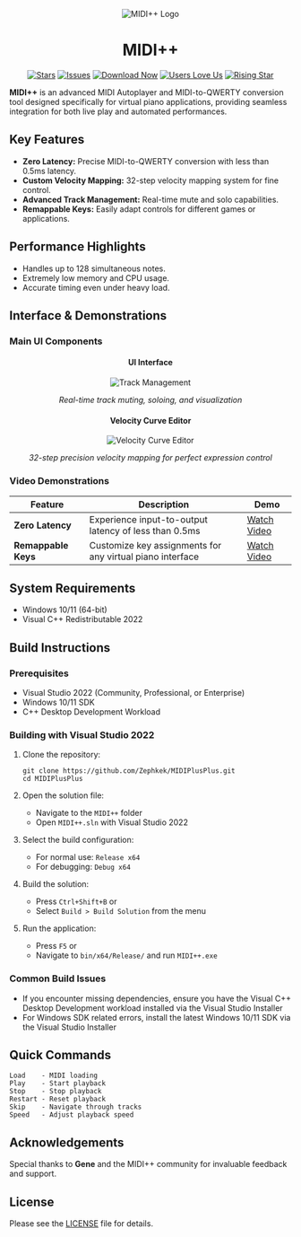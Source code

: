 <div align="center">

![MIDI++ Logo](https://github.com/user-attachments/assets/07ee6238-43bc-4080-8514-84848d499851 "MIDI++ Logo")

# MIDI++

[![Stars](https://img.shields.io/github/stars/Zephkek/MIDIPlusPlus?style=for-the-badge&logo=github)](https://github.com/Zephkek/MIDIPlusPlus/stargazers)
[![Issues](https://img.shields.io/github/issues/Zephkek/MIDIPlusPlus?style=for-the-badge&logo=github)](https://github.com/Zephkek/MIDIPlusPlus/issues)
[![Download Now](https://img.shields.io/badge/Download%20Now-▼-brightgreen?style=for-the-badge&logo=github&logoColor=white)](https://github.com/Zephkek/MIDIPlusPlus/releases/latest)
[![Users Love Us](https://img.shields.io/badge/SourceForge-Users%20Love%20Us-orange?style=for-the-badge&logo=sourceforge)](https://sourceforge.net/projects/midiplusplus/)
[![Rising Star](https://img.shields.io/badge/SourceForge-Rising%20Star-orange?style=for-the-badge&logo=sourceforge)](https://sourceforge.net/projects/midiplusplus/)
</div>

**MIDI++** is an advanced MIDI Autoplayer and MIDI-to-QWERTY conversion tool designed specifically for virtual piano applications, providing seamless integration for both live play and automated performances.


## Key Features
* **Zero Latency:** Precise MIDI-to-QWERTY conversion with less than 0.5ms latency.
* **Custom Velocity Mapping:** 32-step velocity mapping system for fine control.
* **Advanced Track Management:** Real-time mute and solo capabilities.
* **Remappable Keys:** Easily adapt controls for different games or applications.

## Performance Highlights
* Handles up to 128 simultaneous notes.
* Extremely low memory and CPU usage.
* Accurate timing even under heavy load.

## Interface & Demonstrations

### Main UI Components
<div align="center">

#### UI Interface
![Track Management](https://github.com/user-attachments/assets/fc2d3a44-b7ab-4e7b-a49c-82dc9189be8a)

*Real-time track muting, soloing, and visualization*

#### Velocity Curve Editor
![Velocity Curve Editor](https://github.com/user-attachments/assets/8c061d9c-ad1d-4b06-984b-1f3583d34907)

*32-step precision velocity mapping for perfect expression control*

</div>

### Video Demonstrations

| Feature | Description | Demo |
|---------|-------------|------|
| **Zero Latency** | Experience input-to-output latency of less than 0.5ms | [Watch Video](https://github.com/user-attachments/assets/3b567203-da44-4a30-969d-6831ef1c6067) |
| **Remappable Keys** | Customize key assignments for any virtual piano interface | [Watch Video](https://github.com/user-attachments/assets/f5f9809a-259f-46b8-8ee2-dbd527d0baef) |


## System Requirements
* Windows 10/11 (64-bit)
* Visual C++ Redistributable 2022

## Build Instructions

### Prerequisites
* Visual Studio 2022 (Community, Professional, or Enterprise)
* Windows 10/11 SDK
* C++ Desktop Development Workload

### Building with Visual Studio 2022
1. Clone the repository:
   ```
   git clone https://github.com/Zephkek/MIDIPlusPlus.git
   cd MIDIPlusPlus
   ```

2. Open the solution file:
   * Navigate to the `MIDI++` folder
   * Open `MIDI++.sln` with Visual Studio 2022

3. Select the build configuration:
   * For normal use: `Release x64`
   * For debugging: `Debug x64`

4. Build the solution:
   * Press `Ctrl+Shift+B` or
   * Select `Build > Build Solution` from the menu

5. Run the application:
   * Press `F5` or
   * Navigate to `bin/x64/Release/` and run `MIDI++.exe`

### Common Build Issues
* If you encounter missing dependencies, ensure you have the Visual C++ Desktop Development workload installed via the Visual Studio Installer
* For Windows SDK related errors, install the latest Windows 10/11 SDK via the Visual Studio Installer

## Quick Commands
```
Load    - MIDI loading
Play    - Start playback
Stop    - Stop playback
Restart - Reset playback
Skip    - Navigate through tracks
Speed   - Adjust playback speed
```

## Acknowledgements
Special thanks to **Gene** and the MIDI++ community for invaluable feedback and support.

## License
Please see the [LICENSE](LICENSE) file for details.
